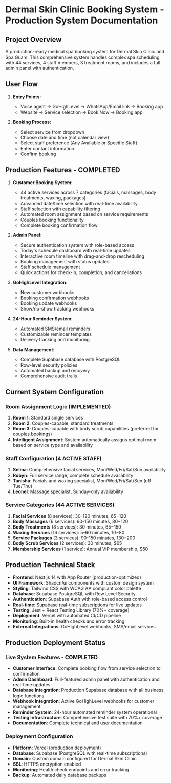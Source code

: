# Dermal Skin Clinic Booking System - Production System Documentation

## Project Overview
A production-ready medical spa booking system for Dermal Skin Clinic and Spa Guam. This comprehensive system handles complex spa scheduling with 44 services, 4 staff members, 3 treatment rooms, and includes a full admin panel with authentication.

## User Flow
1. **Entry Points:**
   - Voice agent → GoHighLevel → WhatsApp/Email link → Booking app
   - Website → Service selection → Book Now → Booking app

2. **Booking Process:**
   - Select service from dropdown
   - Choose date and time (not calendar view)
   - Select staff preference (Any Available or Specific Staff)
   - Enter contact information
   - Confirm booking

## Production Features - COMPLETED
1. **Customer Booking System**:
   - 44 active services across 7 categories (facials, massages, body treatments, waxing, packages)
   - Advanced date/time selection with real-time availability
   - Staff selection with capability filtering
   - Automated room assignment based on service requirements
   - Couples booking functionality
   - Complete booking confirmation flow

2. **Admin Panel**:
   - Secure authentication system with role-based access
   - Today's schedule dashboard with real-time updates
   - Interactive room timeline with drag-and-drop rescheduling
   - Booking management with status updates
   - Staff schedule management
   - Quick actions for check-in, completion, and cancellations

3. **GoHighLevel Integration**:
   - New customer webhooks
   - Booking confirmation webhooks
   - Booking update webhooks
   - Show/no-show tracking webhooks

4. **24-Hour Reminder System**:
   - Automated SMS/email reminders
   - Customizable reminder templates
   - Delivery tracking and monitoring

5. **Data Management**:
   - Complete Supabase database with PostgreSQL
   - Row-level security policies
   - Automated backup and recovery
   - Comprehensive audit trails

## Current System Configuration

### Room Assignment Logic (IMPLEMENTED)
1. **Room 1**: Standard single services
2. **Room 2**: Couples-capable, standard treatments  
3. **Room 3**: Couples-capable with body scrub capabilities (preferred for couples bookings)
4. **Intelligent Assignment**: System automatically assigns optimal room based on service type and availability

### Staff Configuration (4 ACTIVE STAFF)
1. **Selma**: Comprehensive facial services, Mon/Wed/Fri/Sat/Sun availability
2. **Robyn**: Full service range, complete schedule availability
3. **Tanisha**: Facials and waxing specialist, Mon/Wed/Fri/Sat/Sun (off Tue/Thu)
4. **Leonel**: Massage specialist, Sunday-only availability

### Service Categories (44 ACTIVE SERVICES)
1. **Facial Services** (8 services): 30-120 minutes, $65-$120
2. **Body Massages** (6 services): 60-150 minutes, $80-$120
3. **Body Treatments** (8 services): 30 minutes, $65-$150
4. **Waxing Services** (16 services): 5-60 minutes, $10-$80
5. **Service Packages** (3 services): 90-150 minutes, $130-$200
6. **Body Scrub Services** (2 services): 30 minutes, $65
7. **Membership Services** (1 service): Annual VIP membership, $50

## Production Technical Stack
- **Frontend**: Next.js 14 with App Router (production-optimized)
- **UI Framework**: Shadcn/ui components with custom design system
- **Styling**: Tailwind CSS with WCAG AA compliant color palette
- **Database**: Supabase PostgreSQL with Row Level Security
- **Authentication**: Supabase Auth with role-based access control
- **Real-time**: Supabase real-time subscriptions for live updates
- **Testing**: Jest + React Testing Library (70%+ coverage)
- **Deployment**: Vercel with automated CI/CD pipeline
- **Monitoring**: Built-in health checks and error tracking
- **External Integrations**: GoHighLevel webhooks, SMS/email services

## Production Deployment Status

### Live System Features - COMPLETED
- **Customer Interface**: Complete booking flow from service selection to confirmation
- **Admin Dashboard**: Full-featured admin panel with authentication and real-time updates
- **Database Integration**: Production Supabase database with all business logic functions
- **Webhook Integration**: Active GoHighLevel webhooks for customer management
- **Reminder System**: 24-hour automated reminder system operational
- **Testing Infrastructure**: Comprehensive test suite with 70%+ coverage
- **Documentation**: Complete technical and user documentation

### Deployment Configuration
- **Platform**: Vercel (production deployment)
- **Database**: Supabase (PostgreSQL with real-time subscriptions)
- **Domain**: Custom domain configured for Dermal Skin Clinic
- **SSL**: HTTPS encryption enabled
- **Monitoring**: Health check endpoints and error tracking
- **Backup**: Automated daily database backups 